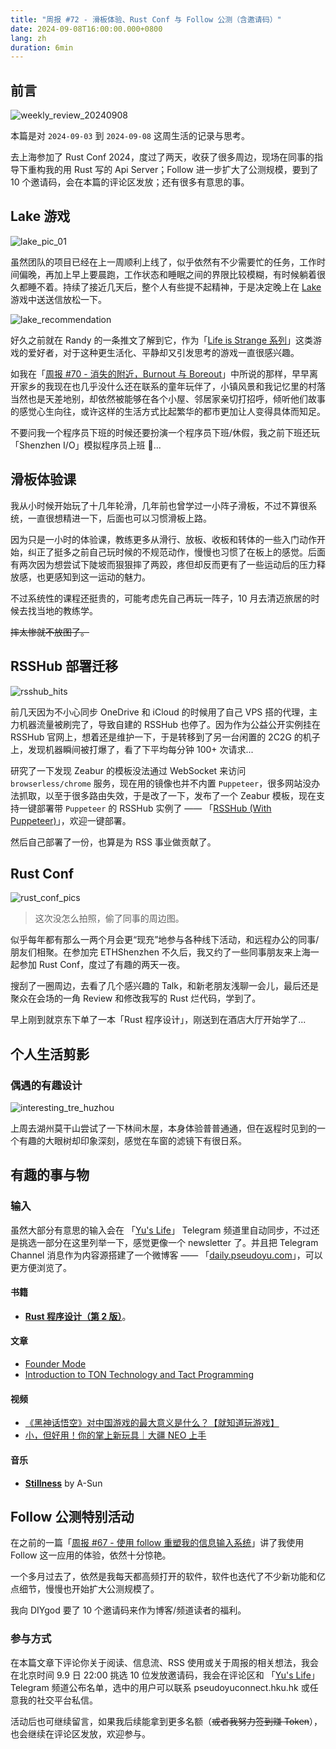 ```yaml
---
title: "周报 #72 - 滑板体验、Rust Conf 与 Follow 公测（含邀请码）"
date: 2024-09-08T16:00:00.000+0800
lang: zh
duration: 6min
---
```


## 前言

![weekly_review_20240908](https://image.pseudoyu.com/images/weekly_review_20240908.png)

本篇是对 `2024-09-03` 到 `2024-09-08` 这周生活的记录与思考。

去上海参加了 Rust Conf 2024，度过了两天，收获了很多周边，现场在同事的指导下重构我的用 Rust 写的 Api Server；Follow 进一步扩大了公测规模，要到了 10 个邀请码，会在本篇的评论区发放；还有很多有意思的事。

## Lake 游戏

![lake_pic_01](https://image.pseudoyu.com/images/lake_pic_01.jpg)

虽然团队的项目已经在上一周顺利上线了，似乎依然有不少需要忙的任务，工作时间偏晚，再加上早上要晨跑，工作状态和睡眠之间的界限比较模糊，有时候躺着很久都睡不着。持续了接近几天后，整个人有些提不起精神，于是决定晚上在 [Lake](https://store.steampowered.com/app/1118240/Lake/) 游戏中送送信放松一下。

![lake_recommendation](https://image.pseudoyu.com/images/lake_recommendation.jpg)

好久之前就在 Randy 的一条推文了解到它，作为「[Life is Strange 系列](https://store.steampowered.com/curator/36149206)」这类游戏的爱好者，对于这种更生活化、平静却又引发思考的游戏一直很感兴趣。

如我在「[周报 #70 - 消失的附近，Burnout 与 Boreout](https://www.pseudoyu.com/zh/2024/09/01/weekly_review_20240901/)」中所说的那样，早早离开家乡的我现在也几乎没什么还在联系的童年玩伴了，小镇风景和我记忆里的村落当然也是天差地别，却依然被能够在各个小屋、邻居家亲切打招呼，倾听他们故事的感觉心生向往，或许这样的生活方式比起繁华的都市更加让人变得具体而知足。

不要问我一个程序员下班的时候还要扮演一个程序员下班/休假，我之前下班还玩「Shenzhen I/O」模拟程序员上班 🤡...

## 滑板体验课

我从小时候开始玩了十几年轮滑，几年前也曾学过一小阵子滑板，不过不算很系统，一直很想精进一下，后面也可以习惯滑板上路。

因为只是一小时的体验课，教练更多从滑行、放板、收板和转体的一些入门动作开始，纠正了挺多之前自己玩时候的不规范动作，慢慢也习惯了在板上的感觉。后面有两次因为想尝试下陡坡而狠狠摔了两跤，疼但却反而更有了一些运动后的压力释放感，也更感知到这一运动的魅力。

不过系统性的课程还挺贵的，可能考虑先自己再玩一阵子，10 月去清迈旅居的时候去找当地的教练学。

~~摔太惨就不放图了。~~

## RSSHub 部署迁移

![rsshub_hits](https://image.pseudoyu.com/images/rsshub_hits.png)

前几天因为不小心同步 OneDrive 和 iCloud 的时候用了自己 VPS 搭的代理，主力机器流量被刷完了，导致自建的 RSSHub 也停了。因为作为公益公开实例挂在 RSSHub 官网上，想着还是维护一下，于是转移到了另一台闲置的 2C2G 的机子上，发现机器瞬间被打爆了，看了下平均每分钟 100+ 次请求...

研究了一下发现 Zeabur 的模板没法通过 WebSocket 来访问 `browserless/chrome` 服务，现在用的镜像也并不内置 `Puppeteer`，很多网站没办法抓取，以至于很多路由失效，于是改了一下，发布了一个 Zeabur 模板，现在支持一键部署带 `Puppeteer` 的 RSSHub 实例了 —— 「[RSSHub (With Puppeteer)](https://zeabur.com/templates/X46PTP?referralCode=pseudoyu)」，欢迎一键部署。

然后自己部署了一份，也算是为 RSS 事业做贡献了。

## Rust Conf

![rust_conf_pics](https://image.pseudoyu.com/images/rust_conf_pics.jpg)

> 这次没怎么拍照，偷了同事的周边图。

似乎每年都有那么一两个月会更“现充”地参与各种线下活动，和远程办公的同事/朋友们相聚。在参加完 ETHShenzhen 不久后，我又约了一些同事朋友来上海一起参加 Rust Conf，度过了有趣的两天一夜。

搜刮了一圈周边，去看了几个感兴趣的 Talk，和新老朋友浅聊一会儿，最后还是聚众在会场的一角 Review 和修改我写的 Rust 烂代码，学到了。

早上刚到就京东下单了一本「Rust 程序设计」，刚送到在酒店大厅开始学了...

## 个人生活剪影

### 偶遇的有趣设计

![interesting_tre_huzhou](https://image.pseudoyu.com/images/interesting_tre_huzhou.jpg)

上周去湖州莫干山尝试了一下林间木屋，本身体验普普通通，但在返程时见到的一个有趣的大眼树却印象深刻，感觉在车窗的滤镜下有很日系。

## 有趣的事与物

### 输入

虽然大部分有意思的输入会在 「[Yu's Life](https://t.me/pseudoyulife)」 Telegram 频道里自动同步，不过还是挑选一部分在这里列举一下，感觉更像一个 newsletter 了。并且把 Telegram Channel 消息作为内容源搭建了一个微博客 —— 「[daily.pseudoyu.com](https://daily.pseudoyu.com/)」，可以更方便浏览了。

#### 书籍

- [**Rust 程序设计（第 2 版）**](https://book.douban.com/subject/36547630/)。

#### 文章

- [Founder Mode](https://paulgraham.com/foundermode.html)
- [Introduction to TON Technology and Tact Programming](https://blog.laisky.com/p/ton-tact/)

#### 视频

- [《黑神话悟空》对中国游戏的最大意义是什么？【就知道玩游戏】](https://www.bilibili.com/video/BV1fnHReYEok)
- [小，但好用！你的掌上新玩具｜大疆 NEO 上手](https://www.bilibili.com/video/BV1DpH2eFEcB)

#### 音乐

- [**Stillness**](https://open.spotify.com/track/0kyErLRQKL8DXVP3rSqA4e) by A-Sun

## Follow 公测特别活动

在之前的一篇「[周报 #67 - 使用 follow 重塑我的信息输入系统](https://www.pseudoyu.com/zh/2024/08/05/weekly_review_20240805/)」讲了我使用 Follow 这一应用的体验，依然十分惊艳。

一个多月过去了，依然是我每天都高频打开的软件，软件也迭代了不少新功能和亿点细节，慢慢也开始扩大公测规模了。

我向 DIYgod 要了 10 个邀请码来作为博客/频道读者的福利。

### 参与方式

在本篇文章下评论你关于阅读、信息流、RSS 使用或关于周报的相关想法，我会在北京时间 9.9 日 22:00 挑选 10 位发放邀请码，我会在评论区和 「[Yu's Life](https://t.me/pseudoyulife)」 Telegram 频道公布名单，选中的用户可以联系 <span font-mono>pseudoyu<span i-carbon-at/>connect.hku.hk</span> 或任意我的社交平台私信。

活动后也可继续留言，如果我后续能拿到更多名额（~~或者我努力签到赚 Token~~），也会继续在评论区发放，欢迎参与。
